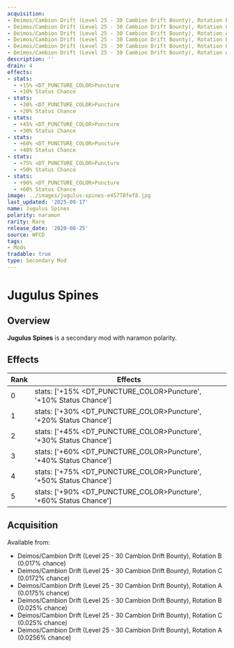 ```yaml
---
acquisition:
- Deimos/Cambion Drift (Level 25 - 30 Cambion Drift Bounty), Rotation B
- Deimos/Cambion Drift (Level 25 - 30 Cambion Drift Bounty), Rotation C
- Deimos/Cambion Drift (Level 25 - 30 Cambion Drift Bounty), Rotation A
- Deimos/Cambion Drift (Level 25 - 30 Cambion Drift Bounty), Rotation B
- Deimos/Cambion Drift (Level 25 - 30 Cambion Drift Bounty), Rotation C
- Deimos/Cambion Drift (Level 25 - 30 Cambion Drift Bounty), Rotation A
description: ''
drain: 4
effects:
- stats:
  - +15% <DT_PUNCTURE_COLOR>Puncture
  - +10% Status Chance
- stats:
  - +30% <DT_PUNCTURE_COLOR>Puncture
  - +20% Status Chance
- stats:
  - +45% <DT_PUNCTURE_COLOR>Puncture
  - +30% Status Chance
- stats:
  - +60% <DT_PUNCTURE_COLOR>Puncture
  - +40% Status Chance
- stats:
  - +75% <DT_PUNCTURE_COLOR>Puncture
  - +50% Status Chance
- stats:
  - +90% <DT_PUNCTURE_COLOR>Puncture
  - +60% Status Chance
image: ../images/jugulus-spines-e45778fef8.jpg
last_updated: '2025-09-17'
name: Jugulus Spines
polarity: naramon
rarity: Rare
release_date: '2020-08-25'
source: WFCD
tags:
- Mods
tradable: true
type: Secondary Mod
---
```


# Jugulus Spines

## Overview

**Jugulus Spines** is a secondary mod with naramon polarity.

## Effects

| Rank | Effects |
|------|----------|
| 0 | stats: ['+15% <DT_PUNCTURE_COLOR>Puncture', '+10% Status Chance'] |
| 1 | stats: ['+30% <DT_PUNCTURE_COLOR>Puncture', '+20% Status Chance'] |
| 2 | stats: ['+45% <DT_PUNCTURE_COLOR>Puncture', '+30% Status Chance'] |
| 3 | stats: ['+60% <DT_PUNCTURE_COLOR>Puncture', '+40% Status Chance'] |
| 4 | stats: ['+75% <DT_PUNCTURE_COLOR>Puncture', '+50% Status Chance'] |
| 5 | stats: ['+90% <DT_PUNCTURE_COLOR>Puncture', '+60% Status Chance'] |

## Acquisition

Available from:
- Deimos/Cambion Drift (Level 25 - 30 Cambion Drift Bounty), Rotation B (0.017% chance)
- Deimos/Cambion Drift (Level 25 - 30 Cambion Drift Bounty), Rotation C (0.0172% chance)
- Deimos/Cambion Drift (Level 25 - 30 Cambion Drift Bounty), Rotation A (0.0175% chance)
- Deimos/Cambion Drift (Level 25 - 30 Cambion Drift Bounty), Rotation B (0.025% chance)
- Deimos/Cambion Drift (Level 25 - 30 Cambion Drift Bounty), Rotation C (0.025% chance)
- Deimos/Cambion Drift (Level 25 - 30 Cambion Drift Bounty), Rotation A (0.0256% chance)

